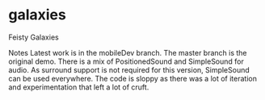 # galaxies
Feisty Galaxies

Notes
Latest work is in the mobileDev branch. The master branch is the original demo.
There is a mix of PositionedSound and SimpleSound for audio. As surround support is not required for this version, SimpleSound can be used everywhere.
The code is sloppy as there was a lot of iteration and experimentation that left a lot of cruft.

